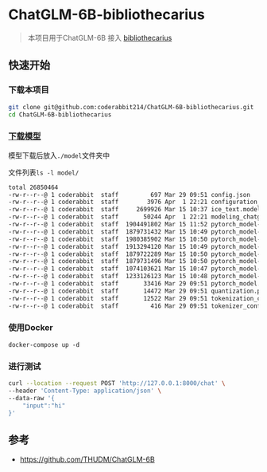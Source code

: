 #  ChatGLM-6B-bibliothecarius

> 本项目用于ChatGLM-6B 接入 [bibliothecarius](https://github.com/coderabbit214/bibliothecarius)

## 快速开始

### 下载本项目

```bash
git clone git@github.com:coderabbit214/ChatGLM-6B-bibliothecarius.git
cd ChatGLM-6B-bibliothecarius
```

### [下载模型](https://huggingface.co/THUDM/chatglm-6b)

模型下载后放入`./model`文件夹中

文件列表`ls -l model/`

```bash
total 26850464
-rw-r--r--@ 1 coderabbit  staff         697 Mar 29 09:51 config.json
-rw-r--r--@ 1 coderabbit  staff        3976 Apr  1 22:21 configuration_chatglm.py
-rw-r--r--@ 1 coderabbit  staff     2699926 Mar 15 10:37 ice_text.model
-rw-r--r--@ 1 coderabbit  staff       50244 Apr  1 22:21 modeling_chatglm.py
-rw-r--r--@ 1 coderabbit  staff  1904491802 Mar 15 11:52 pytorch_model-00001-of-00008.bin
-rw-r--r--@ 1 coderabbit  staff  1879731432 Mar 15 10:49 pytorch_model-00002-of-00008.bin
-rw-r--r--@ 1 coderabbit  staff  1980385902 Mar 15 10:50 pytorch_model-00003-of-00008.bin
-rw-r--r--@ 1 coderabbit  staff  1913294120 Mar 15 10:49 pytorch_model-00004-of-00008.bin
-rw-r--r--@ 1 coderabbit  staff  1879722289 Mar 15 10:50 pytorch_model-00005-of-00008.bin
-rw-r--r--@ 1 coderabbit  staff  1879731496 Mar 15 10:50 pytorch_model-00006-of-00008.bin
-rw-r--r--@ 1 coderabbit  staff  1074103621 Mar 15 10:47 pytorch_model-00007-of-00008.bin
-rw-r--r--@ 1 coderabbit  staff  1233126123 Mar 15 10:48 pytorch_model-00008-of-00008.bin
-rw-r--r--@ 1 coderabbit  staff       33416 Mar 29 09:51 pytorch_model.bin.index.json
-rw-r--r--@ 1 coderabbit  staff       14472 Mar 29 09:51 quantization.py
-rw-r--r--@ 1 coderabbit  staff       12522 Mar 29 09:51 tokenization_chatglm.py
-rw-r--r--@ 1 coderabbit  staff         416 Mar 29 09:51 tokenizer_config.json
```

### 使用Docker

```
docker-compose up -d
```

### 进行测试

```bash
curl --location --request POST 'http://127.0.0.1:8000/chat' \
--header 'Content-Type: application/json' \
--data-raw '{
    "input":"hi"
}'
```

## 参考

- https://github.com/THUDM/ChatGLM-6B
